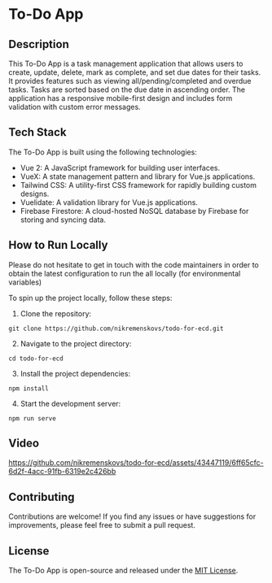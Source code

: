 # To-Do App

## Description

This To-Do App is a task management application that allows users to create, update, delete, mark as complete, and set due dates for their tasks. It provides features such as viewing all/pending/completed and overdue tasks. Tasks are sorted based on the due date in ascending order. The application has a responsive mobile-first design and includes form validation with custom error messages.

## Tech Stack

The To-Do App is built using the following technologies:

- Vue 2: A JavaScript framework for building user interfaces.
- VueX: A state management pattern and library for Vue.js applications.
- Tailwind CSS: A utility-first CSS framework for rapidly building custom designs.
- Vuelidate: A validation library for Vue.js applications.
- Firebase Firestore: A cloud-hosted NoSQL database by Firebase for storing and syncing data.

## How to Run Locally

Please do not hesitate to get in touch with the code maintainers in order to obtain the latest configuration to run the all locally (for environmental variables)

To spin up the project locally, follow these steps:

1. Clone the repository:

```
git clone https://github.com/nikremenskovs/todo-for-ecd.git
```

2. Navigate to the project directory:

```
cd todo-for-ecd
```

3. Install the project dependencies:

```
npm install
```

4. Start the development server:

```
npm run serve
```

## Video


https://github.com/nikremenskovs/todo-for-ecd/assets/43447119/6ff65cfc-6d2f-4acc-91fb-6319e2c426bb



## Contributing

Contributions are welcome! If you find any issues or have suggestions for improvements, please feel free to submit a pull request.

## License

The To-Do App is open-source and released under the [MIT License](LICENSE).
